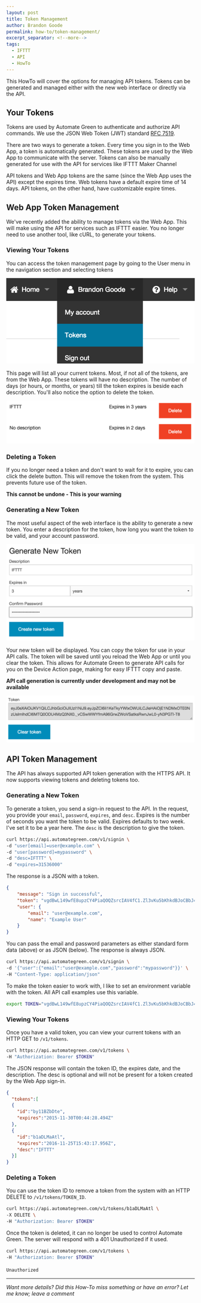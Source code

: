 ```yaml
---
layout: post
title: Token Management
author: Brandon Goode
permalink: how-to/token-management/
excerpt_separator: <!--more-->
tags:
  - IFTTT
  - API
  - HowTo
---
```



This HowTo will cover the options for managing API tokens.  Tokens can be generated and managed either with the new web interface or directly via the API. 

<!--more-->

## Your Tokens

Tokens are used by Automate Green to authenticate and authorize API commands.  We use the JSON Web Token (JWT) standard [RFC 7519](https://tools.ietf.org/html/rfc7519). 

There are two ways to generate a token. Every time you sign in to the Web App, a token is automatically generated.  These tokens are used by the Web App to communicate with the server.  Tokens can also be manually generated for use with the API for services like IFTTT Maker Channel 

API tokens and Web App tokens are the same (since the Web App uses the API) except the expires time.  Web tokens have a default expire time of 14 days.  API tokens, on the other hand, have customizable expire times.


## Web App Token Management

We've recently added the ability to manage tokens via the Web App.  This will make using the API for services such as IFTTT easier.  You no longer need to use another tool, like cURL, to generate your tokens.

### Viewing Your Tokens

You can access the token management page by going to the User menu in the navigation section and selecting tokens

![Tokens Navigation](/assets/posts/tokens-nav.png)

This page will list all your current tokens.  Most, if not all of the tokens, are from the Web App.  These tokens will have no description. The number of days (or hours, or months, or years) till the token expires is beside each description.  You'll also notice the option to delete the token. 

![Tokens List](/assets/posts/tokens-list.png)

### Deleting a Token

If you no longer need a token and don't want to wait for it to expire, you can click the delete button.  This will remove the token from the system. This prevents future use of the token.

**This cannot be undone - This is your warning**

### Generating a New Token

The most useful aspect of the web interface is the ability to generate a new token.  You enter a description for the token, how long you want the token to be valid, and your account password.

![Generate Token](/assets/posts/tokens-generate.png)

Your new token will be displayed.  You can copy the token for use in your API calls.  The token will be saved until you reload the Web App or until you clear the token.  This allows for Automate Green to generate API calls for you on the Device Action page, making for easy IFTTT copy and paste. 

**API call generation is currently under development and may not be available**

![Generated Token](/assets/posts/tokens-generated.png)

## API Token Management

The API has always supported API token generation with the HTTPS API.  It now supports viewing tokens and deleting tokens too.

### Generating a New Token

To generate a token, you send a sign-in request to the API. In the request, you provide your `email`, `password`, `expires`, and `desc`. Expires is the number of seconds you want the token to be valid. Expires defaults to two week.  I've set it to be a year here.  The `desc` is the description to give the token.  

```sh
curl https://api.automategreen.com/v1/signin \
-d "user[email]=user@example.com" \
-d "user[password]=mypassword" \
-d "desc=IFTTT" \
-d "expires=31536000"
```

The response is a JSON with a token.

```json
{
    "message": "Sign in successful",
    "token": "vgdBwL149wfE8upzCY4PiaQOQZsrcIAV4fC1.Zl3vKu5bKhkdBJoCBbJ4ujqMtpvgdBwL149wfE8upzCY4PiaQOQZsrcIAV4fC1xZl3vKu5b.hkdBJoCBbJ4ujqMtpvgdBwL149wfE8upzCY4PiaQOQZ",
    "user": {
        "email": "user@example.com",
        "name": "Example User"
    }
}
```

You can pass the email and password parameters as either standard form data (above) or as JSON (below).  The response is always JSON.

```sh
curl https://api.automategreen.com/v1/signin \
-d '{"user":{"email":"user@example.com","password":"mypassword"}}' \
-H "Content-Type: application/json"
```

To make the token easier to work with, I like to set an environment variable with the token.  All API call examples use this variable.

```sh
export TOKEN="vgdBwL149wfE8upzCY4PiaQOQZsrcIAV4fC1.Zl3vKu5bKhkdBJoCBbJ4ujqMtpvgdBwL149wfE8upzCY4PiaQOQZsrcIAV4fC1xZl3vKu5b.hkdBJoCBbJ4ujqMtpvgdBwL149wfE8upzCY4PiaQOQZ"
```


### Viewing Your Tokens

Once you have a valid token, you can view your current tokens with an HTTP GET to `/v1/tokens`.

```sh
curl https://api.automategreen.com/v1/tokens \
-H "Authorization: Bearer $TOKEN"
```

The JSON response will contain the token ID, the expires date, and the description.  The desc is optional and will not be present for a token created by the Web App sign-in. 

```json
{
  "tokens":[
  {
    "id":"by11BZbDte",
    "expires":"2015-11-30T00:44:28.494Z"
  },
  {
    "id":"b1aDLMaAtl",
    "expires":"2016-11-25T15:43:17.956Z",
    "desc":"IFTTT"
  }]
}
```

### Deleting a Token

You can use the token ID to remove a token from the system with an HTTP DELETE to `/v1/tokens/TOKEN_ID`.

```sh
curl https://api.automategreen.com/v1/tokens/b1aDLMaAtl \
-X DELETE \
-H "Authorization: Bearer $TOKEN"
```


Once the token is deleted, it can no longer be used to control Automate Green.  The server will respond with a 401 Unauthorized if it used. 

```sh
curl https://api.automategreen.com/v1/tokens \
-H "Authorization: Bearer $TOKEN"

Unauthorized
```

<hr>

*Want more details?  Did this How-To miss something or have an error?  Let me know; leave a comment*

